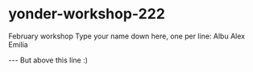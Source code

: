 # yonder-workshop-222
February workshop
Type your name down here, one per line:
Albu Alex
Emilia



--- But above this line :)
